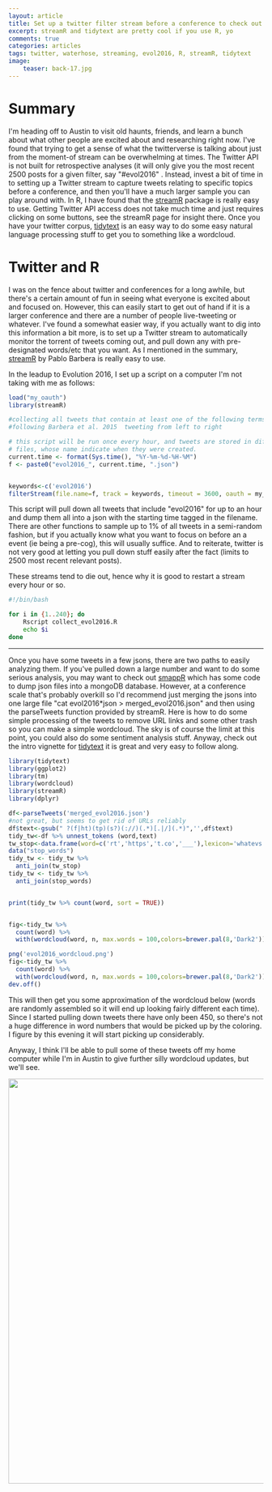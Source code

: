 ```yaml
---
layout: article
title: Set up a twitter filter stream before a conference to check out the zeitgeist!
excerpt: streamR and tidytext are pretty cool if you use R, yo
comments: true
categories: articles
tags: twitter, waterhose, streaming, evol2016, R, streamR, tidytext
image:
    teaser: back-17.jpg
---
```


# Summary

I'm heading off to Austin to visit old haunts, friends, and learn a bunch about what other people are excited about and researching right now. I've found that trying to get a sense of what the twitterverse is talking about just from the moment-of stream can be overwhelming at times. The Twitter API is not built for retrospective analyses (it will only give you the most recent 2500 posts for a given filter, say "#evol2016" . Instead, invest a bit of time in to setting up a Twitter stream to capture tweets relating to specific topics before a conference, and then you'll have a much larger sample you can play around with. In R, I have found that the [streamR](https://github.com/pablobarbera/streamR) package is really easy to use. Getting Twitter API access does not take much time and just requires clicking on some buttons, see the streamR page for insight there. Once you have your twitter corpus, [tidytext](https://cran.r-project.org/web/packages/tidytext/index.html) is an easy way to do some easy natural language processing stuff to get you to something like a wordcloud.

# Twitter and R

I was on the fence about twitter and conferences for a long awhile, but there's a certain amount of fun in seeing what everyone is excited about and focused on. However, this can easily start to get out of hand if it is a larger conference and there are a number of people live-tweeting or whatever. I've found a somewhat easier way, if you actually want to dig into this information a bit more, is to set up a Twitter stream to automatically monitor the torrent of tweets coming out, and pull down any with pre-designated words/etc that you want. As I mentioned in the summary, [streamR](https://github.com/pablobarbera/streamR) by Pablo Barbera is really easy to use. 

In the leadup to Evolution 2016, I set up a script on a computer I'm not taking with me as follows:

```R
load("my_oauth")
library(streamR)

#collecting all tweets that contain at least one of the following terms
#following Barbera et al. 2015  tweeting from left to right

# this script will be run once every hour, and tweets are stored in different
# files, whose name indicate when they were created.
current.time <- format(Sys.time(), "%Y-%m-%d-%H-%M")
f <- paste0("evol2016_", current.time, ".json")


keywords<-c('evol2016')
filterStream(file.name=f, track = keywords, timeout = 3600, oauth = my_oauth)
```


This script will pull down all tweets that include "evol2016" for up to an hour and dump them all into a json with the starting time tagged in the filename. There are other functions to sample up to 1% of all tweets in a semi-random fashion, but if you actually know what you want to focus on before an a event (ie being a pre-cog), this will usually suffice. And to reiterate, twitter is not very good at letting you pull down stuff easily after the fact (limits to 2500 most recent relevant posts).

These streams tend to die out, hence why it is good to restart a stream every hour or so.

```bash
#!/bin/bash

for i in {1..240}; do
    Rscript collect_evol2016.R
    echo $i
done
```

***

Once you have some tweets in a few jsons, there are two paths to easily analyzing them. If you've pulled down a large number and want to do some serious analysis, you may want to check out [smappR](https://github.com/SMAPPNYU/smappR) which has some code to dump json files into a mongoDB database. However, at a conference scale that's probably overkill so I'd recommend just merging the jsons into one large file "cat evol2016*json > merged_evol2016.json" and then using the parseTweets function provided by streamR. Here is how to do some simple processing of the tweets to remove URL links and some other trash so you can make a simple wordcloud. The sky is of course the limit at this point, you could also do some sentiment analysis stuff. Anyway, check out the intro vignette for [tidytext](https://cran.r-project.org/web/packages/tidytext/vignettes/tidytext.html) it is great and very easy to follow along.

```R
library(tidytext)
library(ggplot2)
library(tm)
library(wordcloud)
library(streamR)
library(dplyr)

df<-parseTweets('merged_evol2016.json')
#not great, but seems to get rid of URLs reliably
df$text<-gsub(" ?(f|ht)(tp)(s?)(://)(.*)[.|/](.*)",'',df$text)
tidy_tw<-df %>% unnest_tokens (word,text)
tw_stop<-data.frame(word=c('rt','https','t.co','___'),lexicon='whatevs')
data("stop_words")
tidy_tw <- tidy_tw %>%
  anti_join(tw_stop)
tidy_tw <- tidy_tw %>%
  anti_join(stop_words)


print(tidy_tw %>% count(word, sort = TRUE)) 


fig<-tidy_tw %>%
  count(word) %>%
  with(wordcloud(word, n, max.words = 100,colors=brewer.pal(8,'Dark2')))

png('evol2016_wordcloud.png')
fig<-tidy_tw %>%
  count(word) %>%
  with(wordcloud(word, n, max.words = 100,colors=brewer.pal(8,'Dark2')))
dev.off()
```

This will then get you some approximation of the wordcloud below (words are randomly assembled so it will end up looking fairly different each time). Since I started pulling down tweets there have only been 450, so there's not a huge difference in word numbers that would be picked up by the coloring. I figure by this evening it will start picking up considerably.

Anyway, I think I'll be able to pull some of these tweets off my home computer while I'm in Austin to give further silly wordcloud updates, but we'll see.

<img src="https://thomas-keller.github.io/images/evol2016_wordcloud.png" width="800">
